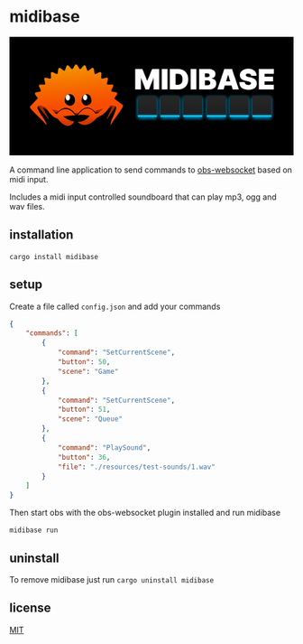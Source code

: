 # midibase

![ferris using a midi pad](./resources/midibase-small.png)

A command line application to send commands to [obs-websocket](https://obsproject.com/forum/resources/obs-websocket-remote-control-obs-studio-from-websockets.466/) based on midi input. 

Includes a midi input controlled soundboard that can play mp3, ogg and wav files.

## installation

```
cargo install midibase
```

## setup

Create a file called `config.json` and add your commands

```json
{
    "commands": [
        {
            "command": "SetCurrentScene",
            "button": 50,
            "scene": "Game"
        },
        {
            "command": "SetCurrentScene",
            "button": 51,
            "scene": "Queue"
        },
        {
            "command": "PlaySound",
            "button": 36,
            "file": "./resources/test-sounds/1.wav"
        }
    ]
}
```

Then start obs with the obs-websocket plugin installed and run midibase

```
midibase run
```

## uninstall

To remove midibase just run `cargo uninstall midibase`

## license

[MIT](LICENSE)

